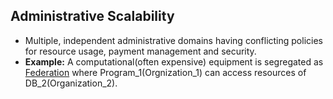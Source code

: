 ## Administrative Scalability
- Multiple, independent administrative domains having conflicting policies for resource usage, payment management and security.
- **Example:** A computational(often expensive) equipment is segregated as [Federation](/System-Design/Concepts/Databases/Database_Scaling) where Program_1(Orgnization_1) can access resources of DB_2(Organization_2).
